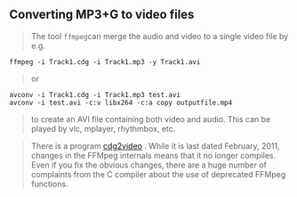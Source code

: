 
##  Converting MP3+G to video files 


> The tool `ffmpeg`can merge the audio and
video to a single video file by e.g.

```
ffmpeg -i Track1.cdg -i Track1.mp3 -y Track1.avi
```


> or

```
avconv -i Track1.cdg -i Track1.mp3 test.avi
avconv -i test.avi -c:v libx264 -c:a copy outputfile.mp4
```


> to create an AVI file containing both video and audio.
This can be played by vlc, mplayer, rhythmbox, etc.


> There is a program [cdg2video](http://code.google.com/p/cdg2video/) .
While it is last dated February, 2011, changes in the FFMpeg
internals means that it no longer compiles. Even if you fix
the obvious changes, there are a huge number of complaints
from the C compiler about the use of deprecated FFMpeg
functions.
